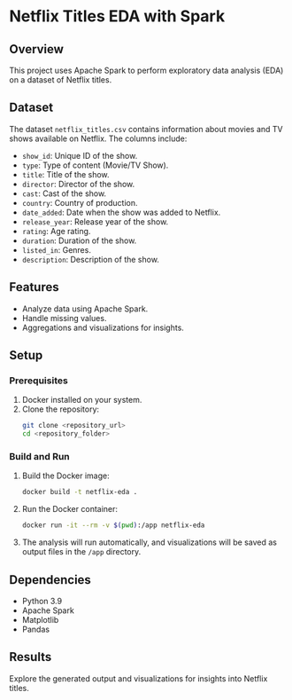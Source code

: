 # Netflix Titles EDA with Spark

## Overview
This project uses Apache Spark to perform exploratory data analysis (EDA) on a dataset of Netflix titles.

## Dataset
The dataset `netflix_titles.csv` contains information about movies and TV shows available on Netflix. The columns include:
- `show_id`: Unique ID of the show.
- `type`: Type of content (Movie/TV Show).
- `title`: Title of the show.
- `director`: Director of the show.
- `cast`: Cast of the show.
- `country`: Country of production.
- `date_added`: Date when the show was added to Netflix.
- `release_year`: Release year of the show.
- `rating`: Age rating.
- `duration`: Duration of the show.
- `listed_in`: Genres.
- `description`: Description of the show.

## Features
- Analyze data using Apache Spark.
- Handle missing values.
- Aggregations and visualizations for insights.

## Setup

### Prerequisites
1. Docker installed on your system.
2. Clone the repository:
   ```bash
   git clone <repository_url>
   cd <repository_folder>
   ```

### Build and Run
1. Build the Docker image:
   ```bash
   docker build -t netflix-eda .
   ```

2. Run the Docker container:
   ```bash
   docker run -it --rm -v $(pwd):/app netflix-eda
   ```

3. The analysis will run automatically, and visualizations will be saved as output files in the `/app` directory.

## Dependencies
- Python 3.9
- Apache Spark
- Matplotlib
- Pandas

## Results
Explore the generated output and visualizations for insights into Netflix titles.

